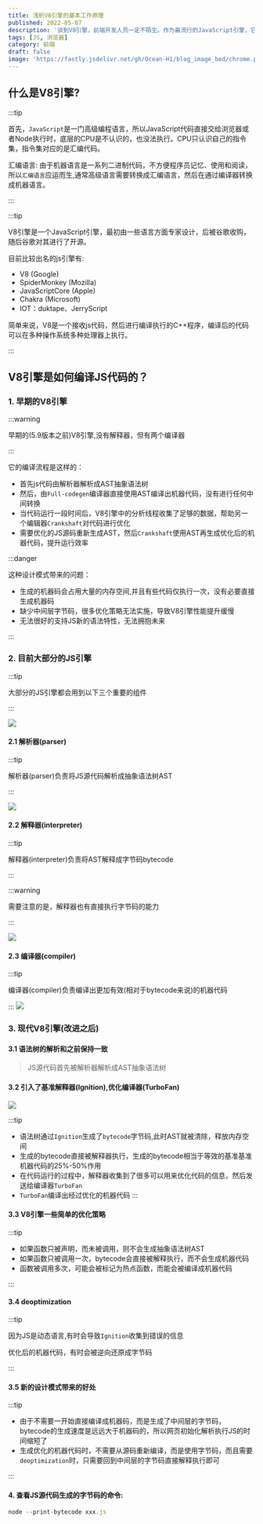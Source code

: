 ```yaml
---
title: 浅析V8引擎的基本工作原理
published: 2022-05-07
description: '谈到V8引擎，前端开发人员一定不陌生。作为最流行的JavaScript引擎，它将JavaScript的性能提升到了一个全新的水平。本文旨在简单介绍V8引擎的工作原理'
tags: [JS, 浏览器]
category: 前端
draft: false 
image: 'https://fastly.jsdelivr.net/gh/Ocean-H1/blog_image_bed/chrome.png'
---
```



## 什么是V8引擎?

:::tip

首先，`JavaScript`是一门高级编程语言，所以JavaScript代码直接交给浏览器或者Node执行时，底层的CPU是不认识的，也没法执行。CPU只认识自己的指令集，指令集对应的是汇编代码。

汇编语言: 由于机器语言是一系列二进制代码，不方便程序员记忆、使用和阅读，所以`汇编语言`应运而生,通常高级语言需要转换成汇编语言，然后在通过编译器转换成机器语言。

:::

:::tip

V8引擎是一个JavaScript引擎，最初由一些语言方面专家设计，后被谷歌收购，随后谷歌对其进行了开源。

目前比较出名的js引擎有:

- V8 (Google)
- SpiderMonkey (Mozilla)
- JavaScriptCore (Apple)
- Chakra (Microsoft)
- IOT：duktape、JerryScript

简单来说，V8是一个接收js代码，然后进行编译执行的C++程序，编译后的代码可以在多种操作系统多种处理器上执行。

:::

## V8引擎是如何编译JS代码的？

### 1. 早期的V8引擎

:::warning

早期的(5.9版本之前)V8引擎,没有解释器，但有两个编译器

:::

它的编译流程是这样的：

* 首先js代码由解析器解析成AST抽象语法树
* 然后，由`Full-codegen`编译器直接使用AST编译出机器代码，没有进行任何中间转换
* 当代码运行一段时间后，V8引擎中的分析线程收集了足够的数据，帮助另一个编辑器`Crankshaft`对代码进行优化
* 需要优化的JS源码重新生成AST，然后`Crankshaft`使用AST再生成优化后的机器代码，提升运行效率



:::danger 

这种设计模式带来的问题：

* 生成的机器码会占用大量的内存空间,并且有些代码仅执行一次，没有必要直接生成机器码
* 缺少中间层字节码，很多优化策略无法实施，导致V8引擎性能提升缓慢
* 无法很好的支持JS新的语法特性，无法拥抱未来

:::

### 2. 目前大部分的JS引擎

:::tip 

大部分的JS引擎都会用到以下三个重要的组件

:::

![](https://fastly.jsdelivr.net/gh/Ocean-H1/blog_image_bed/202303051710502.png)

#### 2.1 解析器(parser)

:::tip

解析器(parser)负责将JS源代码解析成抽象语法树AST

:::

![](https://fastly.jsdelivr.net/gh/Ocean-H1/blog_image_bed/202303051711902.png)

#### 2.2 解释器(interpreter)

:::tip

解释器(interpreter)负责将AST解释成字节码bytecode

:::

:::warning

需要注意的是，解释器也有直接执行字节码的能力

:::

![](https://fastly.jsdelivr.net/gh/Ocean-H1/blog_image_bed/202303051712836.png)

#### 2.3 编译器(compiler)

:::tip

编译器(compiler)负责编译出更加有效(相对于bytecode来说)的机器代码

:::
![](https://fastly.jsdelivr.net/gh/Ocean-H1/blog_image_bed/202303051713423.png)

### 3. 现代V8引擎(改进之后)

#### 3.1 语法树的解析和之前保持一致

> JS源代码首先被解析器解析成AST抽象语法树

#### 3.2 引入了基准解释器(Ignition),优化编译器(TurboFan)

![](https://fastly.jsdelivr.net/gh/Ocean-H1/blog_image_bed/202303051713382.png)

:::tip

* 语法树通过`Ignition`生成了`bytecode`字节码,此时AST就被清除，释放内存空间
* 生成的bytecode直接被解释器执行，生成的bytecode相当于等效的基准基准机器代码的25%-50%作用
* 在代码运行的过程中，解释器收集到了很多可以用来优化代码的信息，然后发送给编译器`TurboFan`
* `TurboFan`编译出经过优化的机器代码
:::

#### 3.3 V8引擎一些简单的优化策略

:::tip

* 如果函数只被声明，而未被调用，则不会生成抽象语法树AST
* 如果函数只被调用一次，bytecode会直接被解释执行，而不会生成机器代码
* 函数被调用多次，可能会被标记为热点函数，而能会被编译成机器代码

:::



#### 3.4 deoptimization

:::tip

因为JS是动态语言,有时会导致`Ignition`收集到错误的信息

优化后的机器代码，有时会被逆向还原成字节码

:::

#### 3.5 新的设计模式带来的好处

:::tip

* 由于不需要一开始直接编译成机器码，而是生成了中间层的字节码，bytecode的生成速度是远远大于机器码的，所以网页初始化解析执行JS的时间缩短了
* 生成优化的机器代码时，不需要从源码重新编译，而是使用字节码，而且需要`deoptimization`时，只需要回到中间层的字节码直接解释执行即可

:::

#### 4. 查看JS源代码生成的字节码的命令: 

```javascript
node --print-bytecode xxx.js
```

